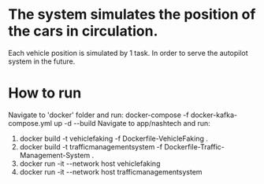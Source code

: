 # The system simulates the position of the cars in circulation.

Each vehicle position is simulated by 1 task. In order to serve the autopilot system in the future.

# How to run
Navigate to 'docker' folder and run: 
    docker-compose -f docker-kafka-compose.yml up -d --build
Navigate to app/nashtech and run:
1. docker build -t vehiclefaking -f Dockerfile-VehicleFaking .
2. docker build -t trafficmanagementsystem -f Dockerfile-Traffic-Management-System .
3. docker run -it --network host vehiclefaking
4. docker run -it --network host trafficmanagementsystem